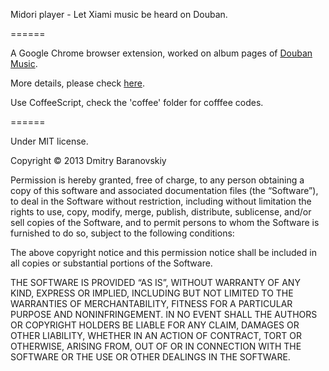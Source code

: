Midori player - Let Xiami music be heard on Douban.

======

A Google Chrome browser extension, worked on album pages of [Douban Music](http://music.douban.com/ "Douban Music").

More details, please check [here](http://www.douban.com/note/286082650/ "details").

Use CoffeeScript, check the 'coffee' folder for cofffee codes.

======

Under MIT license.

Copyright © 2013 Dmitry Baranovskiy

Permission is hereby granted, free of charge, to any person obtaining a copy of this software and associated documentation files (the “Software”), to deal in the Software without restriction, including without limitation the rights to use, copy, modify, merge, publish, distribute, sublicense, and/or sell copies of the Software, and to permit persons to whom the Software is furnished to do so, subject to the following conditions:

The above copyright notice and this permission notice shall be included in all copies or substantial portions of the Software.

THE SOFTWARE IS PROVIDED “AS IS”, WITHOUT WARRANTY OF ANY KIND, EXPRESS OR IMPLIED, INCLUDING BUT NOT LIMITED TO THE WARRANTIES OF MERCHANTABILITY, FITNESS FOR A PARTICULAR PURPOSE AND NONINFRINGEMENT. IN NO EVENT SHALL THE AUTHORS OR COPYRIGHT HOLDERS BE LIABLE FOR ANY CLAIM, DAMAGES OR OTHER LIABILITY, WHETHER IN AN ACTION OF CONTRACT, TORT OR OTHERWISE, ARISING FROM, OUT OF OR IN CONNECTION WITH THE SOFTWARE OR THE USE OR OTHER DEALINGS IN THE SOFTWARE.